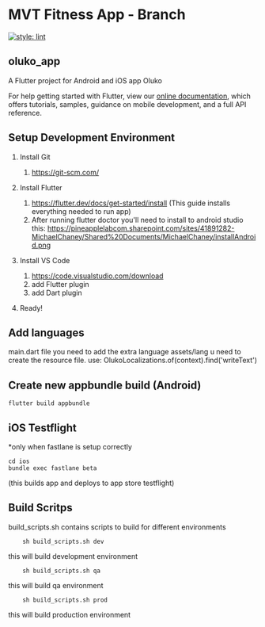 # MVT Fitness App - Branch

[![style: lint](https://img.shields.io/badge/style-lint-4BC0F5.svg)](https://pub.dev/packages/lint)

## oluko_app

A Flutter project for Android and iOS app Oluko

For help getting started with Flutter, view our
[online documentation](https://flutter.dev/docs), which offers tutorials,
samples, guidance on mobile development, and a full API reference.

## Setup Development Environment

1. Install Git
    1. <https://git-scm.com/>  
2. Install Flutter
    1. <https://flutter.dev/docs/get-started/install> (This guide installs everything needed to run app)
    2. After running flutter doctor you'll need to install to android studio this: <https://pineapplelabcom.sharepoint.com/sites/41891282-MichaelChaney/Shared%20Documents/MichaelChaney/installAndroid.png>

3. Install VS Code
    1. <https://code.visualstudio.com/download>
    2. add Flutter plugin
    3. add Dart plugin
4. Ready!

## Add languages

main.dart file you need to add the extra language
assets/lang u need to create the resource file.
use: OlukoLocalizations.of(context).find('writeText')

## Create new appbundle build (Android)

```unix
flutter build appbundle
```

## iOS Testflight

*only when fastlane is setup correctly

```unix
cd ios
bundle exec fastlane beta
```

(this builds app and deploys to app store testflight)

## Build Scritps

build_scripts.sh contains scripts to build for different environments

```unix
    sh build_scripts.sh dev
```

this will build development environment

```unix
    sh build_scripts.sh qa
```

this will build qa environment

```unix
    sh build_scripts.sh prod
```

this will build production environment
